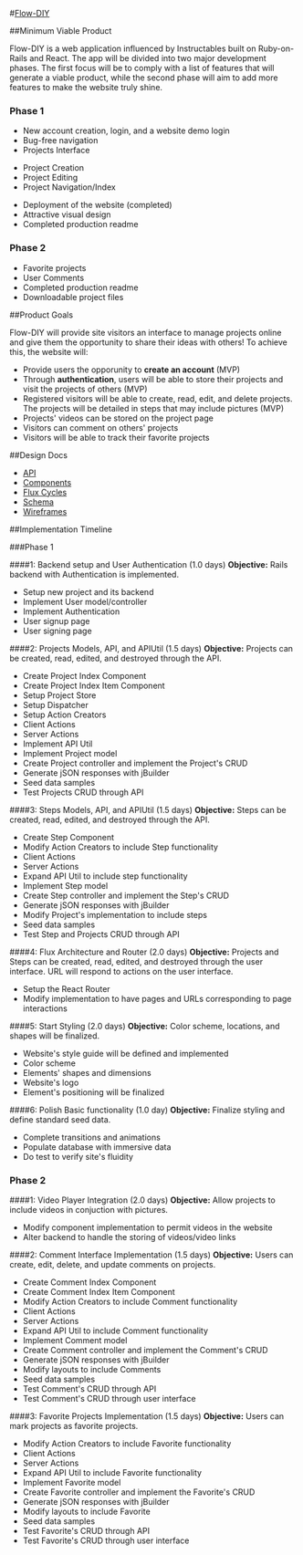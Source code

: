 #[Flow-DIY](http://flow-diy.herokuapp.com/)

##Minimum Viable Product

Flow-DIY is a web application influenced by Instructables built on Ruby-on-Rails and React. The app will be divided into two major development phases. The first focus will be to comply with a list of features that will generate a viable product, while the second phase will aim to add more features to make the website truly shine.

### Phase 1
 - New account creation, login, and a website demo login
 - Bug-free navigation
 - Projects Interface
  * Project Creation
  * Project Editing
  * Project Navigation/Index
 - Deployment of the website (completed)
 - Attractive visual design
 - Completed production readme
 
### Phase 2
 - Favorite projects
 - User Comments
 - Completed production readme
 - Downloadable project files

##Product Goals

Flow-DIY will provide site visitors an interface to manage projects online and give them the opportunity to share their ideas with others! To achieve this, the website will:

 - Provide users the opporunity to **create an account** (MVP)
  - Through **authentication**, users will be able to store their projects and visit the projects of others (MVP)
 - Registered visitors will be able to create, read, edit, and delete projects. The projects will be detailed in steps that may include pictures (MVP)
 - Projects' videos can be stored on the project page
 - Visitors can comment on others' projects
 - Visitors will be able to track their favorite projects

##Design Docs
- [API](https://github.com/RodCardenas/Flow-DIY/blob/master/docs/API.md)
- [Components]()
- [Flux Cycles]()
- [Schema](https://github.com/RodCardenas/Flow-DIY/blob/master/docs/schema.md)
- [Wireframes](https://github.com/RodCardenas/Flow-DIY/blob/master/docs/Wireframes/layouts.md)

##Implementation Timeline

###Phase 1

####1: Backend setup and User Authentication (1.0 days)
**Objective:** Rails backend with Authentication is implemented.

 - Setup new project and its backend
 - Implement User model/controller
 - Implement Authentication
  - User signup page
  - User signing page
 
####2: Projects Models, API, and APIUtil (1.5 days)
**Objective:** Projects can be created, read, edited, and destroyed through the API.
 
 - Create Project Index Component
 - Create Project Index Item Component
 - Setup Project Store
 - Setup Dispatcher
 - Setup Action Creators
  - Client Actions
  - Server Actions
 - Implement API Util
 - Implement Project model
 - Create Project controller and implement the Project's CRUD
 - Generate jSON responses with jBuilder
 - Seed data samples
 - Test Projects CRUD through API
 
####3: Steps Models, API, and APIUtil (1.5 days)
**Objective:** Steps can be created, read, edited, and destroyed through the API.
 
 - Create Step Component
 - Modify Action Creators to include Step functionality
  - Client Actions
  - Server Actions
 - Expand API Util to include step functionality
 - Implement Step model
 - Create Step controller and implement the Step's CRUD
 - Generate jSON responses with jBuilder
 - Modify Project's implementation to include steps
 - Seed data samples
 - Test Step and Projects CRUD through API
 
####4: Flux Architecture and Router (2.0 days)
**Objective:** Projects and Steps can be created, read, edited, and destroyed through the user interface. URL will respond to actions on the user interface.

 - Setup the React Router
 - Modify implementation to have pages and URLs corresponding to page interactions
 
 
####5: Start Styling (2.0 days)
**Objective:** Color scheme, locations, and shapes will be finalized.

 - Website's style guide will be defined and implemented
  - Color scheme
  - Elements' shapes and dimensions
  - Website's logo
 - Element's positioning will be finalized

####6: Polish Basic functionality (1.0 day)
**Objective:** Finalize styling and define standard seed data.

 - Complete transitions and animations
 - Populate database with immersive data
 - Do test to verify site's fluidity

### Phase 2

####1: Video Player Integration (2.0 days)
**Objective:** Allow projects to include videos in conjuction with pictures.
 
 - Modify component implementation to permit videos in the website
 - Alter backend to handle the storing of videos/video links

####2: Comment Interface Implementation (1.5 days)
**Objective:** Users can create, edit, delete, and update comments on projects.

 - Create Comment Index Component
 - Create Comment Index Item Component
 - Modify Action Creators to include Comment functionality
  - Client Actions
  - Server Actions
 - Expand API Util to include Comment functionality
 - Implement Comment model
 - Create Comment controller and implement the Comment's CRUD
 - Generate jSON responses with jBuilder
 - Modify layouts to include Comments
 - Seed data samples
 - Test Comment's CRUD through API
 - Test Comment's CRUD through user interface

####3: Favorite Projects Implementation (1.5 days)
**Objective:** Users can mark projects as favorite projects.

 - Modify Action Creators to include Favorite functionality
  - Client Actions
  - Server Actions
 - Expand API Util to include Favorite functionality
 - Implement Favorite model
 - Create Favorite controller and implement the Favorite's CRUD
 - Generate jSON responses with jBuilder
 - Modify layouts to include Favorite
 - Seed data samples
 - Test Favorite's CRUD through API
 - Test Favorite's CRUD through user interface
